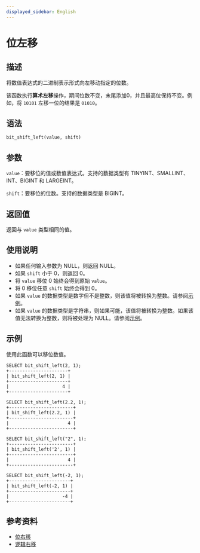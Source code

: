 ```yaml
---
displayed_sidebar: English
---
```


# 位左移

## 描述

将数值表达式的二进制表示形式向左移动指定的位数。

该函数执行**算术左移**操作，期间位数不变，末尾添加0，并且最高位保持不变。例如，将 `10101` 左移一位的结果是 `01010`。

## 语法

```Haskell
bit_shift_left(value, shift)
```

## 参数

`value`：要移位的值或数值表达式。支持的数据类型有 TINYINT、SMALLINT、INT、BIGINT 和 LARGEINT。

`shift`：要移位的位数。支持的数据类型是 BIGINT。

## 返回值

返回与 `value` 类型相同的值。

## 使用说明

- 如果任何输入参数为 NULL，则返回 NULL。
- 如果 `shift` 小于 0，则返回 0。
- 将 `value` 移位 0 始终会得到原始 `value`。
- 将 0 移位任意 `shift` 始终会得到 0。
- 如果 `value` 的数据类型是数字但不是整数，则该值将被转换为整数。请参阅[示例](#examples)。
- 如果 `value` 的数据类型是字符串，则如果可能，该值将被转换为整数。如果该值无法转换为整数，则将被处理为 NULL。请参阅[示例](#examples)。

## 示例

使用此函数可以移位数值。

```Plain
SELECT bit_shift_left(2, 1);
+----------------------+
| bit_shift_left(2, 1) |
+----------------------+
|                    4 |
+----------------------+

SELECT bit_shift_left(2.2, 1);
+------------------------+
| bit_shift_left(2.2, 1) |
+------------------------+
|                      4 |
+------------------------+

SELECT bit_shift_left("2", 1);
+------------------------+
| bit_shift_left('2', 1) |
+------------------------+
|                      4 |
+------------------------+

SELECT bit_shift_left(-2, 1);
+-----------------------+
| bit_shift_left(-2, 1) |
+-----------------------+
|                    -4 |
+-----------------------+
```

## 参考资料

- [位右移](bit_shift_right.md)
- [逻辑右移](bit_shift_right_logical.md)